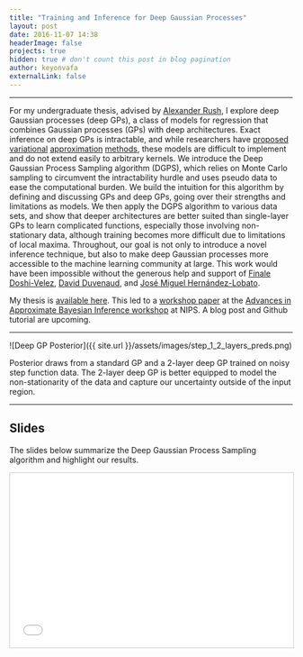 ```yaml
---
title: "Training and Inference for Deep Gaussian Processes"
layout: post
date: 2016-11-07 14:38
headerImage: false
projects: true
hidden: true # don't count this post in blog pagination
author: keyonvafa
externalLink: false
---
```


---

For my undergraduate thesis, advised by <a href="http://people.seas.harvard.edu/~srush/">Alexander Rush</a>, I explore deep Gaussian processes (deep GPs), a class of models for regression that combines Gaussian processes (GPs) with deep architectures. Exact inference on deep GPs is intractable, and while researchers have <a href="http://www.jmlr.org/proceedings/papers/v31/damianou13a.pdf">proposed</a> <a href="https://arxiv.org/pdf/1412.1370v1.pdf">variational</a> <a href="https://arxiv.org/pdf/1511.06455.pdf">approximation</a> <a href="http://jmlr.org/proceedings/papers/v48/bui16.pdf">methods<a/>, these models are difficult to implement and do not extend easily to arbitrary kernels. We introduce the Deep Gaussian Process Sampling algorithm (DGPS), which relies on Monte Carlo sampling to circumvent the intractability hurdle and uses pseudo data to ease the computational burden. We build the intuition for this algorithm by defining and discussing GPs and deep GPs, going over their strengths and limitations as models. We then apply the DGPS algorithm to various data sets, and show that deeper architectures are better suited than single-layer GPs to learn complicated functions, especially those involving non-stationary data, although training becomes more difficult due to limitations of local maxima. Throughout, our goal is not only to introduce a novel inference technique, but also to make deep Gaussian processes more accessible to the machine learning community at large. This work would have been impossible without the generous help and support of <a href="http://finale.seas.harvard.edu/">Finale Doshi-Velez</a>, <a href="https://www.cs.toronto.edu/~duvenaud/">David Duvenaud</a>, and <a href = "https://jmhl.org/">José Miguel Hernández-Lobato<a/>.

My thesis is <a href="{{site.base_url}}/files/thesis.pdf">available here</a>. This led to a <a href='http://www.approximateinference.org/accepted/Vafa2016.pdf'>workshop paper</a> at the <a href='http://www.approximateinference.org/'>Advances in Approximate Bayesian Inference workshop</a> at NIPS. A blog post and Github tutorial are upcoming.

---

![Deep GP Posterior]({{ site.url }}/assets/images/step_1_2_layers_preds.png)
<figcaption class="caption">Posterior draws from a standard GP and a 2-layer deep GP trained on noisy step function data. The 2-layer deep GP is better equipped to model the non-stationarity of the data and capture our uncertainty outside of the input region.</figcaption>

---

## Slides

The slides below summarize the Deep Gaussian Process Sampling algorithm and highlight our results.

<iframe src="//www.slideshare.net/slideshow/embed_code/key/rt9RbzCsJZkkAl" width="560" height="310" frameborder="0" marginwidth="0" marginheight="0" scrolling="no" style="border:1px solid #CCC; border-width:1px; margin-bottom:5px; max-width: 100%;" allowfullscreen> </iframe>

